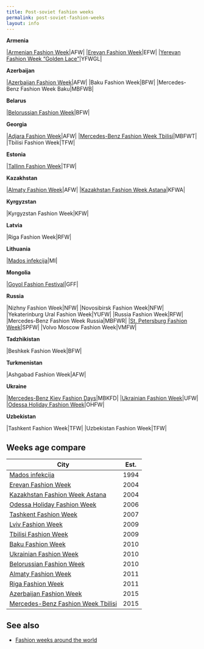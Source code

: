 ```yaml
---
title: Post-soviet fashion weeks
permalink: post-soviet-fashion-weeks
layout: info
---
```


**Armenia**

|[Armenian Fashion Week](armenian-fashion-week)|AFW|
|[Erevan Fashion Week](yerevan-fashion-week)|EFW|
|[Yerevan Fashion Week “Golden Lace”](yerevan-fashion-week-golden-lace)|YFWGL|

**Azerbaijan**

|[Azerbaijan Fashion Week](azerbaijan-fashion-week)|AFW|
|Baku Fashion Week|BFW|
|Mercedes-Benz Fashion Week Baku|MBFWB|

**Belarus**

|[Belorussian Fashion Week](belorussian-fashion-week)|BFW|

**Georgia**

|[Adjara Fashion Week](adjara-fashion-week)|AFW|
|[Mercedes-Benz Fashion Week Tbilisi](mercedes-benz-fashion-week-tbilisi)|MBFWT|
|Tbilisi Fashion Week|TFW|

**Estonia**

|[Tallinn Fashion Week](tallinn-fashion-week)|TFW|

**Kazakhstan**

|[Almaty Fashion Week](almaty-fashion-week)|AFW|
|[Kazakhstan Fashion Week Astana](kazakhstan-fashion-week-astana)|KFWA|

**Kyrgyzstan**

|Kyrgyzstan Fashion Week|KFW|

**Latvia**

|Riga Fashion Week|RFW|


**Lithuania**

|[Mados infekcija](mados-infekcija)|MI|

**Mongolia**

|[Goyol Fashion Festival](goyol)|GFF|

**Russia**

|Nizhny Fashion Week|NFW|
|Novosibirsk Fashion Week|NFW|
|Yekaterinburg Ural Fashion Week|YUFW|
|Russia Fashion Week|RFW|
|Mercedes-Benz Fashion Week Russia|MBFWR|
|[St. Petersburg Fashion Week](st-petersburg-fashion-week)|SPFW|
|Volvo Moscow Fashion Week|VMFW|

**Tadzhikistan**

|Beshkek Fashion Week|BFW|

**Turkmenistan**

|Ashgabad Fashion Week|AFW|

**Ukraine**

|[Mercedes-Benz Kiev Fashion Days](mercedes-benz-kiev-fashion-days)|MBKFD|
|[Ukrainian Fashion Week](ukrainian-fashion-week)|UFW|
|[Odessa Holiday Fashion Week](odessa-holiday-fashion-week)|OHFW|

**Uzbekistan**

|Tashkent Fashion Week|TFW|
|Uzbekistan Fashion Week|TFW|


## Weeks age compare

|City|Est.|
|-|-|
|[Mados infekcija](mados-infekcija)|1994|
|[Erevan Fashion Week](yerevan-fashion-week)|2004|
|[Kazakhstan Fashion Week Astana](kazakhstan-fashion-week-astana)|2004|
|[Odessa Holiday Fashion Week](odessa-holiday-fashion-week)|2006|
|[Tashkent Fashion Week](tashkent-fashion-week)|2007|
|[Lviv Fashion Week](lviv-fashion-week)|2009|
|[Tbilisi Fashion Week](tbilisi-fashion-week)|2009|
|[Baku Fashion Week](baku-fashion-week)|2010|
|[Ukrainian Fashion Week](ukrainian-fashion-week)|2010|
|[Belorussian Fashion Week](belorussian-fashion-week)|2010|
|[Almaty Fashion Week](almaty-fashion-week)|2011|
|[Riga Fashion Week](riga-fashion-week)|2011|
|[Azerbaijan Fashion Week](azerbaijan-fashion-week)|2015|
|[Mercedes-Benz Fashion Week Tbilisi](mercedes-benz-fashion-week-tbilisi)|2015|


## See also

+ [Fashion weeks around the world](fashion-weeks-around-the-world)
